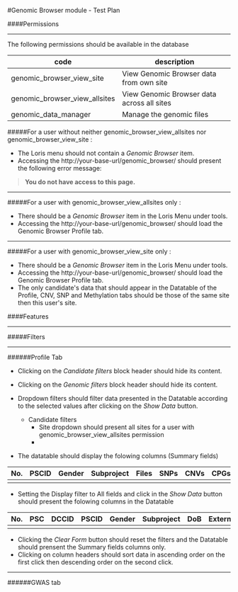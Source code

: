 #Genomic Browser module - Test Plan

####Permissions
***

The following permissions should be available in the database

| code | description |
| --- | --- |
| genomic_browser_view_site | View Genomic Browser data from own site |
| genomic_browser_view_allsites | View Genomic Browser data across all sites |
| genomic_data_manager | Manage the genomic files |



#####For a user without neither genomic_browser_view_allsites nor genomic_browser_view_site :

- The Loris menu should not contain a *Genomic Browser* item.
- Accessing the http://your-base-url/genomic_browser/ should present the following error message: 

> **You do not have access to this page.**  


***

#####For a user with genomic_browser_view_allsites only :

- There should be a *Genomic Browser* item in the Loris Menu under tools.
- Accessing the http://your-base-url/genomic_browser/ should load the Genomic Browser Profile tab.

***

#####For a user with genomic_browser_view_site only :

- There should be a *Genomic Browser* item in the Loris Menu under tools.
- Accessing the http://your-base-url/genomic_browser/ should load the Genomic Browser Profile tab.
- The only candidate's data that should appear in the Datatable of the Profile, CNV,  SNP and Methylation tabs should be those of the same site then this user's site.


####Features

***
#####Filters 

***
######Profile Tab
- Clicking on the *Candidate filters* block header should hide its content.
- Clicking on the *Genomic filters* block header should hide its content.
- Dropdown filters should filter data presented in the Datatable according to the selected values after clicking on the *Show Data* button.
    - Candidate filters
        - Site dropdown should present all sites for a user with genomic_browser_view_allsites permission
        - 

- The datatable should display the folowing columns (Summary fields)

| No. | PSCID | Gender | Subproject | Files | SNPs | CNVs | CPGs |
| ---| --- | ---| --- | ---| --- | ---| ---|
| | | | | | | | |

- Setting the Display filter to All fields and click in the *Show Data* button should present the folowing columns in the Datatable

No.|PSC|DCCID|PSCID|Gender|Subproject|DoB|ExternalID|Files|SNPs|CNVs|CPGs|
| ---| --- | --- | ---| --- | ---| --- | ---| ---| --- | ---| ---|
| | | | | | | | | | | |

- Clicking the *Clear Form* button should reset the filters and the Datatable should prensent the Summary fields columns only.
- Clicking on column headers should sort data in ascending order on the first click then descending order on the second click.

***
######GWAS tab
